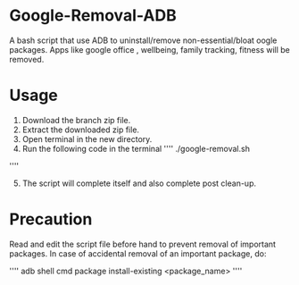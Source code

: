 # Google-Removal-ADB
A bash script that use ADB to uninstall/remove non-essential/bloat oogle packages.
Apps like google office , wellbeing, family tracking, fitness will be removed.


# Usage
1. Download the branch zip file.
2. Extract the downloaded zip file.
3. Open terminal in the new directory.
4. Run the following code in the terminal
''''
./google-removal.sh

''''

5. The script will complete itself and also complete post clean-up.

# Precaution
Read and edit the script file before hand to prevent removal of important packages. 
In case of accidental removal of an  important package, do:

''''
adb shell cmd package install-existing <package_name>
''''
